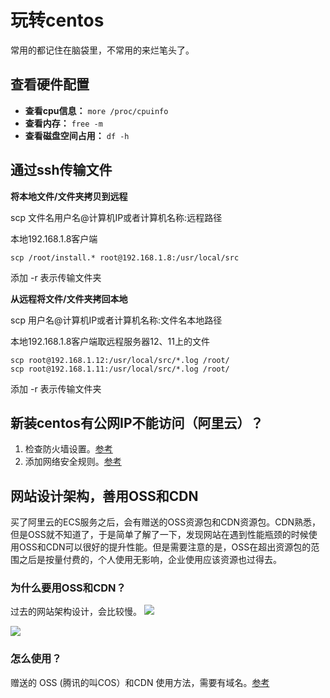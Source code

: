 # 玩转centos


常用的都记住在脑袋里，不常用的来烂笔头了。

## 查看硬件配置

* **查看cpu信息：** `more /proc/cpuinfo `
* **查看内存：** `free -m`
* **查看磁盘空间占用：** `df -h`

## 通过ssh传输文件

**将本地文件/文件夹拷贝到远程**

scp 文件名用户名@计算机IP或者计算机名称:远程路径

本地192.168.1.8客户端
  
`scp /root/install.* root@192.168.1.8:/usr/local/src`

添加 -r 表示传输文件夹

**从远程将文件/文件夹拷回本地**

scp 用户名@计算机IP或者计算机名称:文件名本地路径

本地192.168.1.8客户端取远程服务器12、11上的文件

```
scp root@192.168.1.12:/usr/local/src/*.log /root/
scp root@192.168.1.11:/usr/local/src/*.log /root/
```

添加 -r 表示传输文件夹

## 新装centos有公网IP不能访问（阿里云）？

1. 检查防火墙设置。[参考](https://www.cnblogs.com/rainy-shurun/p/6195448.html)
2. 添加网络安全规则。[参考](https://help.aliyun.com/knowledge_detail/40596.html?spm=5176.10695662.1996646101.searchclickresult.672801fccvjRWb)


## 网站设计架构，善用OSS和CDN

买了阿里云的ECS服务之后，会有赠送的OSS资源包和CDN资源包。CDN熟悉，但是OSS就不知道了，于是简单了解了一下，发现网站在遇到性能瓶颈的时候使用OSS和CDN可以很好的提升性能。但是需要注意的是，OSS在超出资源包的范围之后是按量付费的，个人使用无影响，企业使用应该资源也过得去。

### 为什么要用OSS和CDN？

过去的网站架构设计，会比较慢。
![](http://ww1.sinaimg.cn/large/86c7c947gy1fmf4onh6alj20we0qwjtv.jpg)


![](http://ww1.sinaimg.cn/large/86c7c947gy1fmf4onek69j210w0uc78f.jpg)

### 怎么使用？

赠送的 OSS (腾讯的叫COS）和CDN 使用方法，需要有域名。[参考]( https://www.alibabacloud.com/help/zh/doc-detail/31936.htm)

